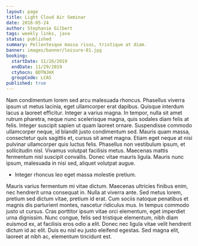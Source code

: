 ```yaml
---
layout: page
title: Light Cloud Air Seminar
date: 2016-05-24
author: Stephanie Gilbert
tags: weekly links, java
status: published
summary: Pellentesque massa risus, tristique at diam.
banner: images/banner/leisure-01.jpg
booking:
  startDate: 11/26/2019
  endDate: 11/29/2019
  ctyhocn: BDTNJHX
  groupCode: LCAS
published: true
---
```

Nam condimentum lorem sed arcu malesuada rhoncus. Phasellus viverra ipsum ut metus lacinia, eget ullamcorper erat dapibus. Quisque interdum lacus a laoreet efficitur. Integer a varius magna. In tempor, nulla sit amet rutrum pharetra, neque nunc scelerisque magna, quis sodales diam felis at felis. Integer suscipit sapien ut quam laoreet ornare. Suspendisse commodo ullamcorper neque, id blandit justo condimentum sed. Mauris quam massa, consectetur quis sagittis et, cursus sit amet magna. Etiam eget neque at nisi pulvinar ullamcorper quis luctus felis. Phasellus non vestibulum ipsum, et sollicitudin nisl. Vivamus volutpat facilisis metus. Maecenas mattis fermentum nisl suscipit convallis. Donec vitae mauris ligula. Mauris nunc ipsum, malesuada in nisi sed, aliquet volutpat augue.

* Integer rhoncus leo eget massa molestie pretium.

Mauris varius fermentum mi vitae dictum. Maecenas ultricies finibus enim, nec hendrerit urna consequat in. Nulla at viverra ante. Sed metus lorem, pretium sed dictum vitae, pretium id erat. Cum sociis natoque penatibus et magnis dis parturient montes, nascetur ridiculus mus. In tempus commodo justo ut cursus. Cras porttitor ipsum vitae orci elementum, eget imperdiet urna dignissim. Nunc congue, felis sed tristique elementum, nibh diam euismod ex, at facilisis eros odio a elit. Donec nec ligula vitae velit hendrerit dictum id ac elit. Duis eu nisl eu justo eleifend egestas. Sed magna elit, laoreet at nibh ac, elementum tincidunt est.

